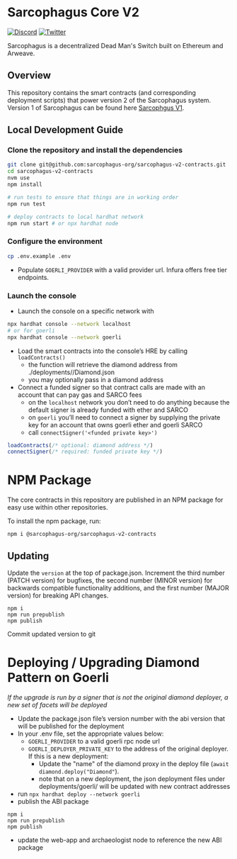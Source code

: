 # Sarcophagus Core V2

[![Discord](https://img.shields.io/discord/753398645507883099?color=768AD4&label=discord)](https://discord.com/channels/753398645507883099/)
[![Twitter](https://img.shields.io/twitter/follow/sarcophagusio?style=social)](https://twitter.com/sarcophagusio)

Sarcophagus is a decentralized Dead Man's Switch built on Ethereum and Arweave.

## Overview

This repository contains the smart contracts (and corresponding deployment scripts) that power version 2 of the Sarcophagus system. Version 1 of Sarcophagus can be found here [Sarcophgus V1](https://github.com/sarcophagus-org/sarcophagus-contracts).

## Local Development Guide
### Clone the repository and install the dependencies

```bash
git clone git@github.com:sarcophagus-org/sarcophagus-v2-contracts.git
cd sarcophagus-v2-contracts
nvm use
npm install

# run tests to ensure that things are in working order
npm run test 

# deploy contracts to local hardhat network
npm run start # or npx hardhat node
```

### Configure the environment

```bash
cp .env.example .env
```

- Populate `GOERLI_PROVIDER` with a valid provider url. Infura offers free tier endpoints.

### Launch the console

- Launch the console on a specific network with

```bash
npx hardhat console --network localhost
# or for goerli
npx hardhat console --network goerli
```

- Load the smart contracts into the console’s HRE by calling `loadContracts()`
  - the function will retrieve the diamond address from ./deployments/<current network>/Diamond.json
  - you may optionally pass in a diamond address
- Connect a funded signer so that contract calls are made with an account that can pay gas and SARCO fees
  - on the `localhost` network you don’t need to do anything because the default signer is already funded with ether and SARCO
  - on `goerli` you’ll need to connect a signer by supplying the private key for an account that owns goerli ether and goerli SARCO
  - call `connectSigner('<funded private key>')`

```javascript
loadContracts(/* optional: diamond address */)
connectSigner(/* required: funded private key */)
```

# NPM Package
The core contracts in this repository are published in an NPM package for easy use within other repositories.

To install the npm package, run:
 ```shell
npm i @sarcophagus-org/sarcophagus-v2-contracts
```

## Updating
Update the `version` at the top of package.json. Increment the third number (PATCH version) for bugfixes, the second number (MINOR version) for backwards compatible functionality additions, and the first number (MAJOR version) for breaking API changes. 
```shell
npm i
npm run prepublish
npm publish
```
Commit updated version to git

# Deploying / Upgrading Diamond Pattern on Goerli

*If the upgrade is run by a signer that is not the original diamond deployer, a new set of facets will be deployed*

- Update the package.json file’s version number with the abi version that will be published for the deployment
- In your .env file, set the appropriate values below:
  - `GOERLI_PROVIDER` to a valid goerli rpc node url
  - `GOERLI_DEPLOYER_PRIVATE_KEY` to the address of the original deployer. If this is a new deployment:
    - Update the "name" of the diamond proxy in the deploy file (`await diamond.deploy("Diamond"`).
    - note that on a new deployment, the json deployment files under deployments/goerli/ will be updated with new contract addresses
- run `npx hardhat deploy --network goerli`
- publish the ABI package

```
npm i
npm run prepublish
npm publish
```

- update the web-app and archaeologist node to reference the new ABI package
